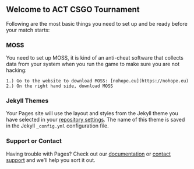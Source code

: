 ## Welcome to ACT CSGO Tournament

Following are the most basic things you need to set up and be ready before your match starts:

### MOSS

 You need to set up MOSS, it is kind of an anti-cheat software that collects data from your system when you run the game to make sure you are not hacking:
 
```
1.) Go to the website to download MOSS: [nohope.eu](https://nohope.eu) 
2.) On the right hand side, download MOSS 

```

### Jekyll Themes

Your Pages site will use the layout and styles from the Jekyll theme you have selected in your [repository settings](https://github.com/sikander441/actCSGOsetup/settings). The name of this theme is saved in the Jekyll `_config.yml` configuration file.

### Support or Contact

Having trouble with Pages? Check out our [documentation](https://help.github.com/categories/github-pages-basics/) or [contact support](https://github.com/contact) and we’ll help you sort it out.

